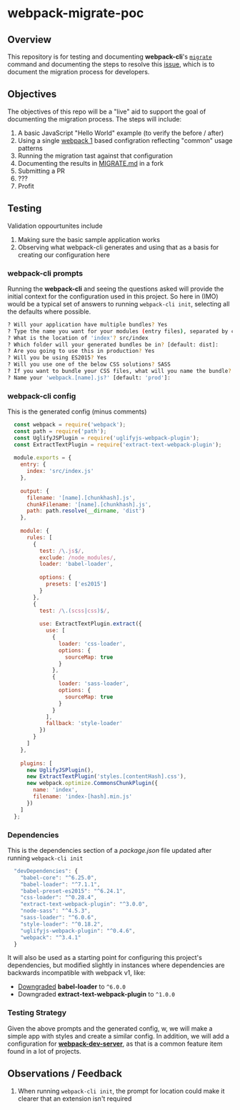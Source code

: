 # webpack-migrate-poc

## Overview
This repository is for testing and documenting **webpack-cli**'s [`migrate`](https://github.com/webpack/webpack-cli#migration-from-webpack-v1-to-v2) 
command and documenting the steps to resolve this [issue](https://github.com/webpack/webpack-cli/issues/166), which is to document the migration process for developers.

## Objectives
The objectives of this repo will be a "live" aid to support the goal of documenting the migration process.  The steps will include:

1.  A basic JavaScript "Hello World" example (to verify the before / after)
1.  Using a single [webpack 1](http://webpack.github.io/docs/) based configration reflecting "common" usage patterns
1.  Running the migration tast against that configuration
1.  Documenting the results in [MIGRATE.md](https://github.com/webpack/webpack-cli/blob/master/MIGRATE.md) in a fork
1.  Submitting a PR
1.  ???
1.  Profit

## Testing
Validation oppourtunites include
1.  Making sure the basic sample application works
1.  Observing what webpack-cli generates and using that as a basis for creating our configuration here

### webpack-cli prompts
Running the **webpack-cli** and seeing the questions asked will provide the initial context for the configuration used in 
this project.  So here in (IMO) would be a typical set of answers to running `webpack-cli init`, selecting all the defaults
where possible.

```bash
? Will your application have multiple bundles? Yes
? Type the name you want for your modules (entry files), separated by comma index
? What is the location of 'index'? src/index
? Which folder will your generated bundles be in? [default: dist]:
? Are you going to use this in production? Yes
? Will you be using ES2015? Yes
? Will you use one of the below CSS solutions? SASS
? If you want to bundle your CSS files, what will you name the bundle? (press enter to skip) styles
? Name your 'webpack.[name].js?' [default: 'prod']:
```

### webpack-cli config
This is the generated config (minus comments)

```javascript
  const webpack = require('webpack');
  const path = require('path');
  const UglifyJSPlugin = require('uglifyjs-webpack-plugin');
  const ExtractTextPlugin = require('extract-text-webpack-plugin');
  
  module.exports = {
    entry: {
      index: 'src/index.js'
    },
  
    output: {
      filename: '[name].[chunkhash].js',
      chunkFilename: '[name].[chunkhash].js',
      path: path.resolve(__dirname, 'dist')
    },
  
    module: {
      rules: [
        {
          test: /\.js$/,
          exclude: /node_modules/,
          loader: 'babel-loader',
  
          options: {
            presets: ['es2015']
          }
        },
        {
          test: /\.(scss|css)$/,
  
          use: ExtractTextPlugin.extract({
            use: [
              {
                loader: 'css-loader',
                options: {
                  sourceMap: true
                }
              },
              {
                loader: 'sass-loader',
                options: {
                  sourceMap: true
                }
              }
            ],
            fallback: 'style-loader'
          })
        }
      ]
    },
  
    plugins: [
      new UglifyJSPlugin(),
      new ExtractTextPlugin('styles.[contentHash].css'),
      new webpack.optimize.CommonsChunkPlugin({
        name: 'index',
        filename: 'index-[hash].min.js'
      })
    ]
  };
```

### Dependencies
This is the dependencies section of a _package.json_ file updated after running `webpack-cli init` 

```javascript
  "devDependencies": {
    "babel-core": "^6.25.0",
    "babel-loader": "^7.1.1",
    "babel-preset-es2015": "^6.24.1",
    "css-loader": "^0.28.4",
    "extract-text-webpack-plugin": "^3.0.0",
    "node-sass": "^4.5.3",
    "sass-loader": "^6.0.6",
    "style-loader": "^0.18.2",
    "uglifyjs-webpack-plugin": "^0.4.6",
    "webpack": "^3.4.1"
  }
```

It will also be used as a starting point for configuring this project's dependencies, but modified slightly in instances 
where dependencies are backwards incompatible with webpack v1, like:

- [Downgraded](https://github.com/babel/babel-loader#install) **babel-loader** to `^6.0.0`
- Downgraded **extract-text-webpack-plugin** to `^1.0.0`


### Testing Strategy
Given the above prompts and the generated config, w, we will make a simple app with styles and create a similar config.  In addition, we will add a 
configuration for [**webpack-dev-server**](https://webpack.github.io/docs/webpack-dev-server.html), as that is a 
common feature item found in a lot of projects.

## Observations / Feedback
1.  When running  `webpack-cli init`, the prompt for location could make it clearer that an extension isn't required
